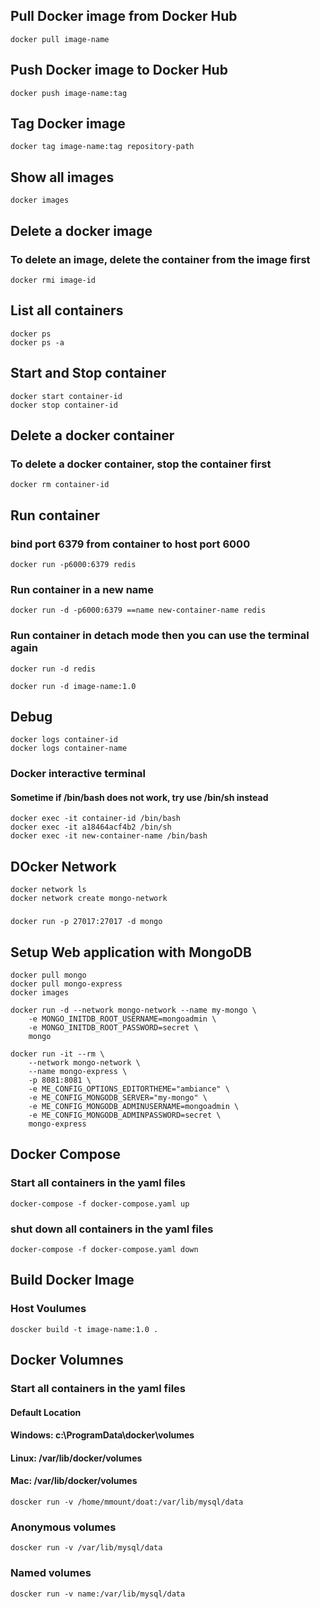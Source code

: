 ## Pull Docker image from Docker Hub
```batch
docker pull image-name
```

## Push Docker image to Docker Hub
```batch
docker push image-name:tag
```

## Tag Docker image
```batch
docker tag image-name:tag repository-path
```


## Show all images
```batch
docker images
```


## Delete a docker image
### To delete an image, delete the container from the image first
```batch
docker rmi image-id
```


## List all containers
```docker
docker ps
docker ps -a
```


## Start and Stop container
```batch
docker start container-id
docker stop container-id
```


## Delete a docker container
### To delete a docker container, stop the container first
```batch
docker rm container-id
```


## Run container
### bind port 6379 from container to host port 6000
```batch
docker run -p6000:6379 redis
```
### Run container in a new name
```batch
docker run -d -p6000:6379 ==name new-container-name redis
```

### Run container in detach mode then you can use the terminal again
```batch
docker run -d redis
```
```batch
docker run -d image-name:1.0
```


## Debug
```batch
docker logs container-id
docker logs container-name
```
### Docker interactive terminal
#### Sometime if /bin/bash does not work, try use /bin/sh instead
```batch
docker exec -it container-id /bin/bash
docker exec -it a18464acf4b2 /bin/sh
docker exec -it new-container-name /bin/bash
```


## DOcker Network
```batch
docker network ls
docker network create mongo-network
```
### 
```batch
docker run -p 27017:27017 -d mongo
```


## Setup Web application with MongoDB
```batch
docker pull mongo
docker pull mongo-express
docker images

```
```
docker run -d --network mongo-network --name my-mongo \
    -e MONGO_INITDB_ROOT_USERNAME=mongoadmin \
    -e MONGO_INITDB_ROOT_PASSWORD=secret \
    mongo
```
```
docker run -it --rm \
    --network mongo-network \
    --name mongo-express \
    -p 8081:8081 \
    -e ME_CONFIG_OPTIONS_EDITORTHEME="ambiance" \
    -e ME_CONFIG_MONGODB_SERVER="my-mongo" \
    -e ME_CONFIG_MONGODB_ADMINUSERNAME=mongoadmin \
    -e ME_CONFIG_MONGODB_ADMINPASSWORD=secret \
    mongo-express
```


## Docker Compose
### Start all containers in the yaml files
```batch
docker-compose -f docker-compose.yaml up
```
### shut down all containers in the yaml files
```batch
docker-compose -f docker-compose.yaml down
```


## Build Docker Image
### Host Voulumes
```batch
doscker build -t image-name:1.0 .
```


## Docker Volumnes
### Start all containers in the yaml files
#### Default Location
#### Windows: c:\ProgramData\docker\volumes
#### Linux: /var/lib/docker/volumes
#### Mac: /var/lib/docker/volumes
```batch
doscker run -v /home/mmount/doat:/var/lib/mysql/data
```
### Anonymous volumes
```batch
doscker run -v /var/lib/mysql/data
```
### Named volumes
```batch
doscker run -v name:/var/lib/mysql/data
```




